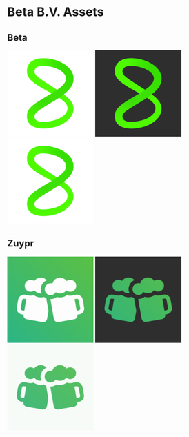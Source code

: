 # Beta B.V. Assets

## Beta

<img src="./beta/logo.png" width="200px" />
<img src="./beta/logo-dark.png" width="200px" />
<img src="./beta/logo-light.png" width="200px" />

## Zuypr

<img src="./zuypr/logo.png" width="200px" />
<img src="./zuypr/logo-dark.png" width="200px" />
<img src="./zuypr/logo-light.png" width="200px" />
